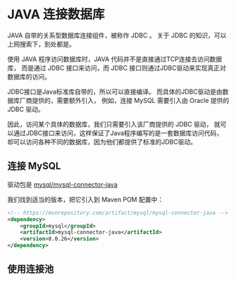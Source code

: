 # JAVA 连接数据库

JAVA 自带的关系型数据库连接组件，被称作 JDBC 。
关于 JDBC 的知识，可以上网搜索下，到处都是。

使用 JAVA 程序访问数据库时，JAVA 代码并不是直接通过TCP连接去访问数据库，
而是通过 JDBC 接口来访问，而 JDBC 接口则通过JDBC驱动来实现真正对数据库的访问。

JDBC接口是Java标准库自带的，所以可以直接编译。
而具体的JDBC驱动是由数据库厂商提供的，需要额外引入，
例如，连接 MySQL 需要引入由 Oracle 提供的 JDBC 驱动。

因此，访问某个具体的数据库，我们只需要引入该厂商提供的 JDBC 驱动，
就可以通过JDBC接口来访问，这样保证了Java程序编写的是一套数据库访问代码，
却可以访问各种不同的数据库，因为他们都提供了标准的JDBC驱动。

## 连接 MySQL

驱动包是 [mysql/mysql-connector-java](https://mvnrepository.com/artifact/mysql/mysql-connector-java)

我们找到适当的版本，把它引入到 Maven POM 配置中：
```xml
<!-- https://mvnrepository.com/artifact/mysql/mysql-connector-java -->
<dependency>
    <groupId>mysql</groupId>
    <artifactId>mysql-connector-java</artifactId>
    <version>8.0.26</version>
</dependency>
```

## 使用连接池

